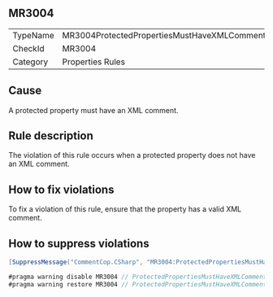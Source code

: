 ## MR3004

<table>
<tr>
  <td>TypeName</td>
  <td>MR3004ProtectedPropertiesMustHaveXMLComment</td>
</tr>
<tr>
  <td>CheckId</td>
  <td>MR3004</td>
</tr>
<tr>
  <td>Category</td>
  <td>Properties Rules</td>
</tr>
</table>

## Cause

A protected property must have an XML comment.

## Rule description

The violation of this rule occurs when a protected property does not have an XML comment.

## How to fix violations

To fix a violation of this rule, ensure that the property has a valid XML comment.

## How to suppress violations

```csharp
[SuppressMessage("CommentCop.CSharp", "MR3004:ProtectedPropertiesMustHaveXMLComment", Justification = "Reviewed.")]
```

```csharp
#pragma warning disable MR3004 // ProtectedPropertiesMustHaveXMLComment
#pragma warning restore MR3004 // ProtectedPropertiesMustHaveXMLComment
```